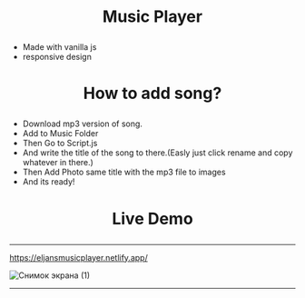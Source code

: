 # <p align="center"> Music Player </p>

- Made with vanilla js
- responsive design

# <p align="center"> How to add song?</p>
- Download mp3 version of song.
- Add to Music Folder
- Then Go to Script.js
- And write the title of the song to there.(Easly just click rename and copy whatever in there.)
- Then Add Photo same title with the mp3 file to images 
- And its ready!

# <p align="center"> Live Demo </p>
---------------------------------------------------------
https://eljansmusicplayer.netlify.app/

![Снимок экрана (1)](https://user-images.githubusercontent.com/77200703/154422551-152fe0f5-fa9b-4c9c-9bac-ac4222ba8db5.png)

---------------------------------------------------------

